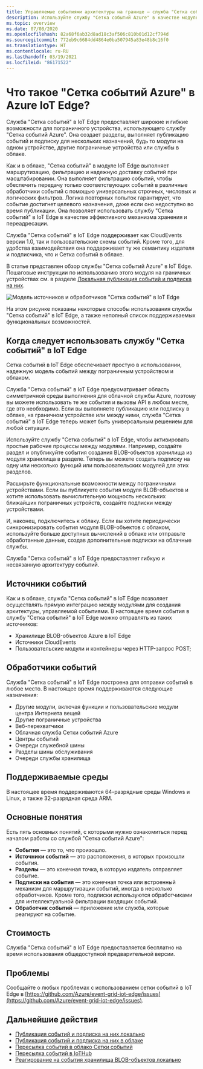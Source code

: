 ```yaml
---
title: Управляемые событиями архитектуры на границе — служба "Сетка событий Azure" в IoT Edge
description: Используйте службу "Сетка событий Azure" в качестве модуля в IoT Edge для переадресации событий между модулями, пограничными устройствами и облаком.
ms.topic: overview
ms.date: 07/08/2020
ms.openlocfilehash: 82a68f6ab32d8ad18c3af506c810b01d12cf794d
ms.sourcegitcommit: 772eb9c6684dd4864e0ba507945a83e48b8c16f0
ms.translationtype: HT
ms.contentlocale: ru-RU
ms.lasthandoff: 03/19/2021
ms.locfileid: "86171522"
---
```

# <a name="what-is-azure-event-grid-on-azure-iot-edge"></a>Что такое "Сетка событий Azure" в Azure IoT Edge?
Служба "Сетка событий" в IoT Edge предоставляет широкие и гибкие возможности для пограничного устройства, использующего службу "Сетка событий Azure". Она создает разделы, выполняет публикацию событий и подписку для нескольких назначений, будь то модули на одном устройстве, другие пограничные устройства или службы в облаке.

Как и в облаке, "Сетка событий" в модуле IoT Edge выполняет маршрутизацию, фильтрацию и надежную доставку событий при масштабировании. Она выполняет фильтрацию событий, чтобы обеспечить передачу только соответствующих событий в различные обработчики событий с помощью универсальных строчных, числовых и логических фильтров. Логика повторных попыток гарантирует, что событие достигнет целевого назначения, даже если оно недоступно во время публикации. Она позволяет использовать службу "Сетка событий" в IoT Edge в качестве эффективного механизма хранения и переадресации.

Служба "Сетка событий" в IoT Edge поддерживает как CloudEvents версии 1.0, так и пользовательские схемы событий. Кроме того, для удобства взаимодействия она поддерживает ту же семантику издателя и подписчика, что и Сетка событий в облаке.

В статье представлен обзор службы "Сетка событий Azure" в IoT Edge. Пошаговые инструкции по использованию этого модуля на граничных устройствах см. в разделе [Локальная публикация событий и подписка на них](pub-sub-events-webhook-local.md). 

![Модель источников и обработчиков "Сетка событий" в IoT Edge](../media/edge-overview/functional-model.png)

На этом рисунке показаны некоторые способы использования службы "Сетка событий" в IoT Edge, а также неполный список поддерживаемых функциональных возможностей.

## <a name="when-to-use-event-grid-on-iot-edge"></a>Когда следует использовать службу "Сетка событий" в IoT Edge

Сетка событий в IoT Edge обеспечивает простую в использовании, надежную модель событий между пограничным устройством и облаком.

Служба "Сетка событий" в IoT Edge предусматривает область симметричной среды выполнения для облачной службы Azure, поэтому вы можете использовать те же события и вызовы API в любом месте, где это необходимо. Если вы выполняете публикацию или подписку в облаке, на граничном устройстве или между ними, служба "Сетка событий" в IoT Edge теперь может быть универсальным решением для любой ситуации.

Используйте службу "Сетка событий" в IoT Edge, чтобы активировать простые рабочие процессы между модулями. Например, создайте раздел и опубликуйте события создания BLOB-объектов хранилища из модуля хранилища в разделе. Теперь вы можете создать подписку на одну или несколько функций или пользовательских модулей для этих разделов.

Расширьте функциональные возможности между пограничными устройствами. Если вы публикуете события модуля BLOB-объектов и хотите использовать вычислительную мощность нескольких ближайших пограничных устройств, создайте подписки между устройствами.

И, наконец, подключитесь к облаку. Если вы хотите периодически синхронизировать события модуля BLOB-объектов с облаком, используйте больше доступных вычислений в облаке или отправьте обработанные данные, создав дополнительные подписки на облачные службы.

Служба "Сетка событий" в IoT Edge предоставляет гибкую и несвязанную архитектуру событий.

## <a name="event-sources"></a>Источники событий

Как и в облаке, служба "Сетка событий" в IoT Edge позволяет осуществлять прямую интеграцию между модулями для создания архитектуры, управляемой событиями. В настоящее время события в службу "Сетка событий" в IoT Edge можно отправлять из таких источников:

* Хранилище BLOB-объектов Azure в IoT Edge
* Источники CloudEvents
* Пользовательские модули и контейнеры через HTTP-запрос POST;

## <a name="event-handlers"></a>Обработчики событий

Служба "Сетка событий" в IoT Edge построена для отправки событий в любое место. В настоящее время поддерживаются следующие назначения:

* Другие модули, включая функции и пользовательские модули центра Интернета вещей
* Другие пограничные устройства
* Веб-перехватчики
* Облачная служба Сетки событий Azure
* Центры событий
* Очереди служебной шины
* Разделы шины обслуживания
* Очереди службы хранилища

## <a name="supported-environments"></a>Поддерживаемые среды
В настоящее время поддерживаются 64-разрядные среды Windows и Linux, а также 32-разрядная среда ARM.

## <a name="concepts"></a>Основные понятия

Есть пять основных понятий, с которыми нужно ознакомиться перед началом работы со службой "Сетка событий Azure":

* **События** — это то, что произошло.
* **Источники событий** — это расположения, в которых произошли события.
* **Разделы** — это конечная точка, в которую издатель отправляет событие.
* **Подписки на события** — это конечная точка или встроенный механизм для маршрутизации событий, иногда в несколько обработчиков. Кроме того, подписки используются обработчиками для интеллектуальной фильтрации входящих событий.
* **Обработчик событий** — приложение или служба, которые реагируют на событие.

## <a name="cost"></a>Стоимость

Служба "Сетка событий" в IoT Edge предоставляется бесплатно на время использования общедоступной предварительной версии.

## <a name="issues"></a>Проблемы
Сообщайте о любых проблемах с использованием сетки событий в IoT Edge в [https://github.com/Azure/event-grid-iot-edge/issues](https://github.com/Azure/event-grid-iot-edge/issues).

## <a name="next-steps"></a>Дальнейшие действия

* [Публикация событий и подписка на них локально](pub-sub-events-webhook-local.md)
* [Публикация событий и подписка на них в облаке](pub-sub-events-webhook-cloud.md)
* [Пересылка событий в облако Сетки событий](forward-events-event-grid-cloud.md)
* [Пересылка событий в IoTHub](forward-events-iothub.md)
* [Реагирование на события хранилища BLOB-объектов локально](react-blob-storage-events-locally.md)